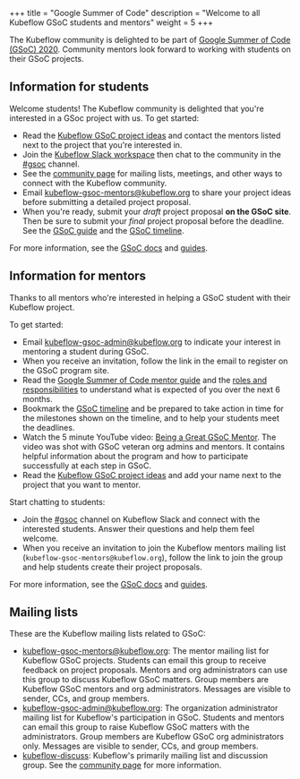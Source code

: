 +++
title = "Google Summer of Code"
description = "Welcome to all Kubeflow GSoC students and mentors"
weight = 5
+++

The Kubeflow community is delighted to be part of 
[Google Summer of Code (GSoC) 2020](https://summerofcode.withgoogle.com/). Community
mentors look forward to working with students on their GSoC projects.

## Information for students

Welcome students! The Kubeflow community is delighted that you're interested
in a GSoc project with us. To get started:

* Read the [Kubeflow GSoC project
  ideas](https://docs.google.com/document/d/1AQDD9s8VpCf3y8OLKTBSMgDzHSjdsV_DOyL5dc-XCOQ/)
  and contact the mentors listed next to the project that you're interested
  in.
* Join the [Kubeflow Slack 
  workspace](https://join.slack.com/t/kubeflow/shared_invite/zt-cpr020z4-PfcAue_2nw67~iIDy7maAQ) 
  then chat to the community in the 
  [#gsoc](https://kubeflow.slack.com/messages/CUF1GCJ4Q) channel.
* See the [community page](/docs/about/community/) for mailing lists, meetings,
  and other ways to connect with the Kubeflow community.
* Email
  [kubeflow-gsoc-mentors@kubeflow.org](mailto:kubeflow-gsoc-mentors@kubeflow.org)
  to share your project ideas before submitting a detailed project proposal.
* When you're ready, submit your *draft* project proposal **on the GSoC site**.
  Then be sure to submit your *final* project proposal before the deadline.
  See the 
  [GSoC guide](https://google.github.io/gsocguides/student/writing-a-proposal)
  and the
  [GSoC timeline](https://summerofcode.withgoogle.com/how-it-works/#timeline).

For more information, see the 
[GSoC docs](https://developers.google.com/open-source/gsoc/faq) and
[guides](https://developers.google.com/open-source/gsoc/resources/guide).

## Information for mentors

Thanks to all mentors who're interested in helping a GSoC student with their
Kubeflow project. 

To get started:

* Email
  [kubeflow-gsoc-admin@kubeflow.org](mailto:kubeflow-gsoc-admin@kubeflow.org) 
  to indicate your interest in mentoring a student during GSoC.
* When you receive an invitation, follow the link in the email to register on the
  GSoC program site.
* Read the [Google Summer of Code mentor 
  guide](https://google.github.io/gsocguides/mentor/) and the [roles and 
  responsibilities](https://developers.google.com/open-source/gsoc/help/responsibilities) 
  to understand what is expected of you over the next 6 months.
* Bookmark the 
  [GSoC timeline](https://summerofcode.withgoogle.com/how-it-works/#timeline)
  and be prepared to take action in time for the milestones shown on the
  timeline, and to help your students meet the deadlines.
* Watch the 5 minute YouTube video: [Being a Great GSoC 
  Mentor](https://www.youtube.com/watch?v=3J_eBuYxcyg). The video was shot with
  GSoC veteran org admins and mentors. It contains helpful information about the
  program and how to participate successfully at each step in GSoC.
* Read the [Kubeflow GSoC project
  ideas](https://docs.google.com/document/d/1AQDD9s8VpCf3y8OLKTBSMgDzHSjdsV_DOyL5dc-XCOQ/)
  and add your name next to the project that you want to mentor.

Start chatting to students:

* Join the 
  [#gsoc](https://kubeflow.slack.com/messages/CUF1GCJ4Q) channel on Kubeflow
  Slack and connect with the interested students. Answer their questions and
  help them feel welcome.
* When you receive an invitation to join the Kubeflow mentors mailing list
  (`kubeflow-gsoc-mentors@kubeflow.org`),
  follow the link to join the group and help students create their project
  proposals.

For more information, see the 
[GSoC docs](https://developers.google.com/open-source/gsoc/faq) and
[guides](https://developers.google.com/open-source/gsoc/resources/guide).

## Mailing lists

These are the Kubeflow mailing lists related to GSoC:

* [kubeflow-gsoc-mentors@kubeflow.org](mailto:kubeflow-gsoc-mentors@kubeflow.org):
  The mentor mailing list for Kubeflow GSoC projects.
  Students can email this group to receive feedback on project proposals. 
  Mentors and org administrators can use this group to discuss Kubeflow GSoC 
  matters. Group members are Kubeflow GSoC mentors and org administrators. 
  Messages are visible to sender, CCs, and group members.
* [kubeflow-gsoc-admin@kubeflow.org](mailto:kubeflow-gsoc-admin@kubeflow.org):
  The organization administrator mailing list for Kubeflow's participation in
  GSoC.
  Students and mentors can email this group to raise Kubeflow GSoC matters with
  the administrators. Group members are Kubeflow GSoC org administrators only. 
  Messages are visible to sender, CCs, and group members.
* [kubeflow-discuss](https://groups.google.com/forum/#!forum/kubeflow-discuss):
  Kubeflow's primarily mailing list and discussion group. See the 
  [community page](/docs/about/community/) for more information.
